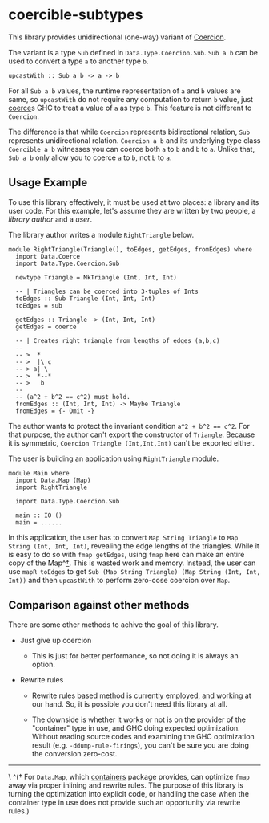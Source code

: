 # coercible-subtypes

This library provides unidirectional (one-way) variant of [Coercion](https://hackage.haskell.org/package/base-4.12.0.0/docs/Data-Type-Coercion.html).

The variant is a type `Sub` defined in `Data.Type.Coercion.Sub`.
`Sub a b` can be used to convert a type `a` to another type `b`.

```
upcastWith :: Sub a b -> a -> b
```

For all `Sub a b` values, the runtime representation of `a` and
`b` values are same, so `upcastWith` do not require any computation
to return `b` value, just [coerce](https://hackage.haskell.org/package/base-4.12.0.0/docs/Data-Coerce.html)s
GHC to treat a value of `a` as type `b`.
This feature is not different to `Coercion`.

The difference is that while `Coercion` represents
bidirectional relation, `Sub` represents unidirectional relation.
`Coercion a b` and its underlying type class `Coercible a b` witnesses you can coerce both `a` to `b` and `b` to `a`.
Unlike that, `Sub a b` only allow you to coerce `a` to `b`, not `b` to `a`.

## Usage Example

To use this library effectively, it must be used at two places: a library
and its user code. For this example, let's assume they are written by two people,
a *library author* and a *user*.

The library author writes a module `RightTriangle` below.

```
module RightTriangle(Triangle(), toEdges, getEdges, fromEdges) where
  import Data.Coerce
  import Data.Type.Coercion.Sub
  
  newtype Triangle = MkTriangle (Int, Int, Int)
  
  -- | Triangles can be coerced into 3-tuples of Ints
  toEdges :: Sub Triangle (Int, Int, Int)
  toEdges = sub
  
  getEdges :: Triangle -> (Int, Int, Int)
  getEdges = coerce
  
  -- | Creates right triangle from lengths of edges (a,b,c)
  -- 
  -- >  *
  -- >  |\ c
  -- > a| \
  -- >  *--*
  -- >   b
  --
  -- (a^2 + b^2 == c^2) must hold.
  fromEdges :: (Int, Int, Int) -> Maybe Triangle
  fromEdges = {- Omit -}
```

The author wants to protect the invariant condition `a^2 + b^2 == c^2`.
For that purpose, the author can't export the constructor of `Triangle`.
Because it is symmetric, `Coercion Triangle (Int,Int,Int)` can't be exported either.

The user is building an application using `RightTriangle` module.

```
module Main where
  import Data.Map (Map)
  import RightTriangle
  
  import Data.Type.Coercion.Sub
  
  main :: IO ()
  main = ......
```

In this application, the user has to convert `Map String Triangle` to
`Map String (Int, Int, Int)`, revealing the edge lengths of the triangles.
While it is easy to do so with `fmap getEdges`,
using `fmap` here can make an entire copy of the Map^[†](#footnote).
This is wasted work and memory. Instead, the user can use `mapR toEdges` to get
`Sub (Map String Triangle) (Map String (Int, Int, Int))`
and then `upcastWith` to perform zero-cose coercion over `Map`.

## Comparison against other methods

There are some other methods to achive the goal of this library.

* Just give up coercion

  * This is just for better performance, so not doing it
    is always an option.

* Rewrite rules

  * Rewrite rules based method is currently employed, and working at our hand.
    So, it is possible you don't need this library at all.
  
  * The downside is whether it works or not is on the provider of the
    "container" type in use, and GHC doing expected optimization.
    Without reading source codes and examining the GHC optimization result (e.g. `-ddump-rule-firings`),
    you can't be sure you are doing the conversion zero-cost.

--------

\ ^(<a id="footnote">†</a> For `Data.Map`, which [containers](https://hackage.haskell.org/package/containers)
package provides, can optimize `fmap` away via proper inlining and rewrite rules. The purpose of this library
is turning the optimization into explicit code, or handling the case when the container type in use does not
provide such an opportunity via rewrite rules.)

